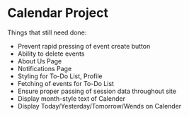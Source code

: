 # Calendar Project


Things that still need done:

  - Prevent rapid pressing of event create button
  - Ability to delete events
  - About Us Page
  - Notifications Page
  - Styling for To-Do List, Profile
  - Fetching of events for To-Do List
  - Ensure proper passing of session data throughout site
  - Display month-style text of Calender
  - Display Today/Yesterday/Tomorrow/Wends on Calender
